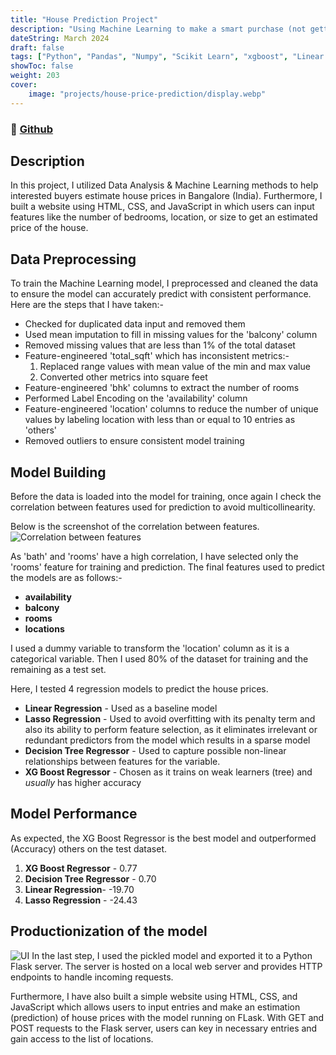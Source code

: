 ```yaml
---
title: "House Prediction Project"
description: "Using Machine Learning to make a smart purchase (not getting a huge lump of debt)"
dateString: March 2024 
draft: false
tags: ["Python", "Pandas", "Numpy", "Scikit Learn", "xgboost", "Linear Regression", "Decision Tree", "Lasso Regression", "Flask", "HTML", "CSS","JavaScript"]
showToc: false
weight: 203
cover:
    image: "projects/house-price-prediction/display.webp"
--- 
```

### 🔗 [Github](https://github.com/BryanNGYH/House-Price-Prediction-Project)

## Description
In this project, I utilized Data Analysis & Machine Learning methods to help interested buyers estimate house prices in Bangalore (India).
Furthermore, I built a website using HTML, CSS, and JavaScript in which users can input features like the number of bedrooms, location, or size to get an estimated price of the house.

## Data Preprocessing
To train the Machine Learning model, I preprocessed and cleaned the data to ensure the model can accurately predict with consistent performance. Here are the steps that I have taken:-

- Checked for duplicated data input and removed them
- Used mean imputation to fill in missing values for the 'balcony' column
- Removed missing values that are less than 1% of the total dataset
- Feature-engineered 'total_sqft' which has inconsistent metrics:-
    1. Replaced range values with mean value of the min and max value
    2. Converted other metrics into square feet 
- Feature-engineered 'bhk' columns to extract the number of rooms
- Performed Label Encoding on the 'availability' column
- Feature-engineered 'location' columns to reduce the number of unique values by labeling location with less than or equal to 10 entries as 'others'
- Removed outliers to ensure consistent model training

## Model Building
Before the data is loaded into the model for training, once again I check the correlation between features used for prediction to avoid multicollinearity.

Below is the screenshot of the correlation between features.
![Correlation between features](/projects/house-price-prediction/correlation_of_features.png)

As 'bath' and 'rooms' have a high correlation, I have selected only the 'rooms' feature for training and prediction. The final features used to predict the models are as follows:-
- **availability**
- **balcony**
- **rooms**
- **locations**

I used a dummy variable to transform the 'location' column as it is a categorical variable. Then I used 80% of the dataset for training and the remaining as a test set.

Here, I tested 4 regression models to predict the house prices. 

- **Linear Regression** - Used as a baseline model
- **Lasso Regression** - Used to avoid overfitting with its penalty term and also its ability to perform feature selection, as it eliminates irrelevant or redundant predictors from the model which results in a sparse model
- **Decision Tree Regressor** - Used to capture possible non-linear relationships between features for the variable.
- **XG Boost Regressor** - Chosen as it trains on weak learners (tree) and *usually* has higher accuracy


## Model Performance
As expected, the XG Boost Regressor is the best model and outperformed (Accuracy) others on the test dataset.

1. **XG Boost Regressor** - 0.77
2. **Decision Tree Regressor** - 0.70
3. **Linear Regression**- -19.70
4. **Lasso Regression** - -24.43

## Productionization of the model
![UI](/projects/house-price-prediction/UI_picture.png)
In the last step, I used the pickled model and exported it to a Python Flask server. The server is hosted on a local web server and provides HTTP endpoints to handle incoming requests.

Furthermore, I have also built a simple website using HTML, CSS, and JavaScript which allows users to input entries and make an estimation (prediction) of house prices with the model running on FLask. With GET and POST requests to the Flask server, users can key in necessary entries and gain access to the list of locations.
